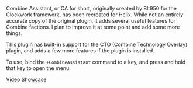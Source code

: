 
Combine Assistant, or CA for short, originally created by Blt950 for the Clockwork framework, has been recreated for Helix. While not an entirely accurate copy of the original plugin, it adds several useful features for Combine factions. I plan to improve it at some point and add some more things.

This plugin has built-in support for the CTO (Combine Technology Overlay) plugin, and adds a few more features if the plugin is installed.

To use, bind the `+CombineAssistant` command to a key, and press and hold that key to open the menu.

[Video Showcase](https://www.youtube.com/watch?v=NmvUG8MkJOA)
